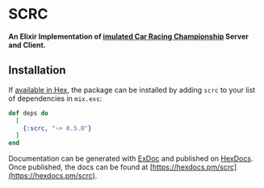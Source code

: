 # SCRC

**An Elixir Implementation of [imulated Car Racing Championship](https://arxiv.org/abs/1304.1672) Server and Client.**

## Installation

If [available in Hex](https://hex.pm/docs/publish), the package can be installed
by adding `scrc` to your list of dependencies in `mix.exs`:

```elixir
def deps do
  [
    {:scrc, "~> 0.5.0"}
  ]
end
```

Documentation can be generated with [ExDoc](https://github.com/elixir-lang/ex_doc)
and published on [HexDocs](https://hexdocs.pm). Once published, the docs can
be found at [https://hexdocs.pm/scrc](https://hexdocs.pm/scrc).


